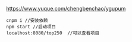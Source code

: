 https://www.yuque.com/chengbenchao/ygupum

```
cnpm i //安装依赖
npm start //启动项目
localhost:8080/top250  //可以查看项目
```

